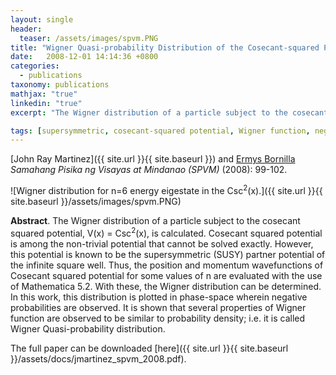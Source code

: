 ```yaml
---
layout: single
header:
  teaser: /assets/images/spvm.PNG
title: "Wigner Quasi-probability Distribution of the Cosecant-squared Potential Well"
date:   2008-12-01 14:14:36 +0800
categories: 
  - publications
taxonomy: publications
mathjax: "true"
linkedin: "true"
excerpt: "The Wigner distribution of a particle subject to the cosecant squared potential is calculated."

tags: [supersymmetric, cosecant-squared potential, Wigner function, negative probabilities, probability density]
---
```

[John Ray Martinez]({{ site.url }}{{ site.baseurl }}) and [Ermys Bornilla](https://www.linkedin.com/in/ermys-bornilla-28b664108/)<br/>
*Samahang Pisika ng Visayas at Mindanao (SPVM)* (2008): 99-102.<br/>

![Wigner distribution for n=6 energy eigestate in the Csc<sup>2</sup>(x).]({{ site.url }}{{ site.baseurl }}/assets/images/spvm.PNG)

**Abstract**. The Wigner distribution of a particle subject to the cosecant squared potential, V(x) = Csc<sup>2</sup>(x), is calculated. Cosecant squared potential is among the non-trivial potential that cannot be solved exactly. However, this potential is known to be the supersymmetric (SUSY) partner potential of the infinite square well. Thus, the position and momentum wavefunctions of Cosecant squared potential for some values of n are evaluated with the use of Mathematica 5.2. With these, the Wigner distribution can be determined. In this work, this distribution is plotted in phase-space wherein negative probabilities are observed. It is shown that several properties of Wigner function are observed to be similar to probability density; i.e. it is called Wigner Quasi-probability distribution.

The full paper can be downloaded [here]({{ site.url }}{{ site.baseurl }}/assets/docs/jmartinez_spvm_2008.pdf).